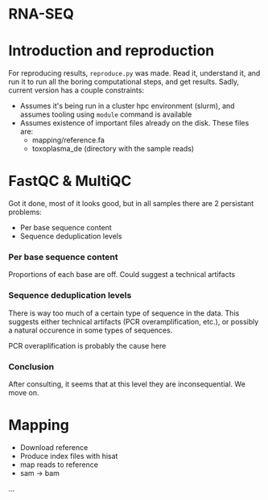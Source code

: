 # RNA-SEQ

# Introduction and reproduction
For reproducing results, `reproduce.py` was made. Read it, understand it, and run it to run all the boring computational steps, and get results.
Sadly, current version has a couple constraints:
- Assumes it's being run in a cluster hpc environment (slurm), and assumes tooling using `module` command is available
- Assumes existence of important files already on the disk. These files are:
	- mapping/reference.fa 
	- toxoplasma_de (directory with the sample reads)

# FastQC & MultiQC
Got it done, most of it looks good, but in all samples there are 2 persistant problems:
- Per base sequence content
- Sequence deduplication levels

### Per base sequence content
Proportions of each base are off.
Could suggest a technical artifacts

### Sequence deduplication levels
There is way too much of a certain type of sequence in the data.
This suggests either technical artifacts (PCR overamplification, etc.), or possibly a natural occurence in some types of sequences.

PCR overaplification is probably the cause here

### Conclusion
After consulting, it seems that at this level they are inconsequential. We move on.

# Mapping

- Download reference
- Produce index files with hisat
- map reads to reference
- sam -> bam

...
